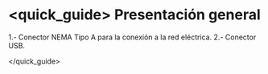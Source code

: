 # <quick_guide> Presentación general


1.- Conector NEMA Tipo A para la conexión a la red eléctrica.
2.- Conector USB.

</quick_guide>

